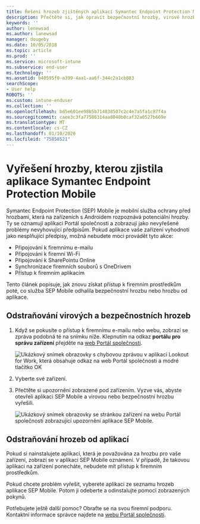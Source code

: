 ```yaml
---
title: Řešení hrozeb zjištěných aplikací Symantec Endpoint Protection Mobile pro iOS | Dokumentace Microsoftu
description: Přečtěte si, jak opravit bezpečnostní hrozby, virové hrozby a hrozby od aplikací nalezené na zařízení s iOSem.
keywords: ''
author: lenewsad
ms.author: lanewsad
manager: dougeby
ms.date: 10/05/2018
ms.topic: article
ms.prod: ''
ms.service: microsoft-intune
ms.subservice: end-user
ms.technology: ''
ms.assetid: b40595f0-a399-4aa1-aa6f-344c2a1cb883
searchScope:
- User help
ROBOTS: ''
ms.custom: intune-enduser
ms.collection: ''
ms.openlocfilehash: bd5e601ee98b5b714838507c2c4e7a5fa1c87f4a
ms.sourcegitcommit: caee3c3fa77586314aa8040b0caf32a0527b669e
ms.translationtype: MT
ms.contentlocale: cs-CZ
ms.lasthandoff: 01/10/2020
ms.locfileid: "75858521"
---
```

# <a name="resolve-a-threat-found-by-symantec-endpoint-protection-mobile"></a>Vyřešení hrozby, kterou zjistila aplikace Symantec Endpoint Protection Mobile

Symantec Endpoint Protection (SEP) Mobile je mobilní služba ochrany před hrozbami, která na zařízeních s Androidem rozpoznává potenciální hrozby. Ty se oznamují aplikaci Portál společnosti a zobrazují jako nevyřešené problémy nevyhovující předpisům. Pokud aplikace vaše zařízení vyhodnotí jako nesplňující předpisy, možná nebudete moci provádět tyto akce:

* Připojování k firemnímu e-mailu
* Připojování k firemní Wi-Fi
* Připojování k SharePointu Online
* Synchronizace firemních souborů s OneDrivem
* Přístup k firemním aplikacím

Tento článek popisuje, jak znovu získat přístup k firemním prostředkům poté, co služba SEP Mobile odhalila bezpečnostní hrozbu nebo hrozbu od aplikace.  

## <a name="troubleshoot-a-virus-or-security-threat"></a>Odstraňování virových a bezpečnostních hrozeb

1. Když se pokusíte o přístup k firemnímu e-mailu nebo webu, zobrazí se zpráva podobná té na snímku níže. Klepnutím na odkaz **portálu pro správu zařízení** přejděte na [web Portál společnosti](https://portal.manage.microsoft.com/devices).

    ![Ukázkový snímek obrazovky s chybovou zprávou v aplikaci Lookout for Work, která obsahuje odkaz na web Portál společnosti a modré tlačítko OK](./media/mtd-go-to-device-management-portal-android.png)  

2. Vyberte své zařízení.  
3. Přečtěte si upozornění zobrazené pod zařízením. Vyzve vás, abyste otevřeli aplikaci SEP Mobile a virovou nebo bezpečnostní hrozbu vyřešili.    

    ![Ukázkový snímek obrazovky se stránkou zařízení na webu Portál společnosti zobrazující upozornění aplikace SEP Mobile.](./media/CP-lookout-virus-banner-1808.png)

## <a name="troubleshoot-an-app-threat"></a>Odstraňování hrozeb od aplikací

Pokud si nainstalujete aplikaci, která je považována za hrozbu pro vaše zařízení, zobrazí se v aplikaci SEP Mobile oznámení. V případě, že takovou aplikaci na zařízení ponecháte, nebudete mít přístup k firemním prostředkům.  

Pokud chcete problém vyřešit, vyberete aplikaci ze seznamu hrozeb aplikace SEP Mobile. Potom ji odeberte a odinstalujte pomocí zobrazených pokynů.  

Potřebujete ještě další pomoc? Obraťte se na svou firemní podporu. Kontaktní informace správce najdete na [webu Portál společnosti](https://go.microsoft.com/fwlink/?linkid=2010980).   


